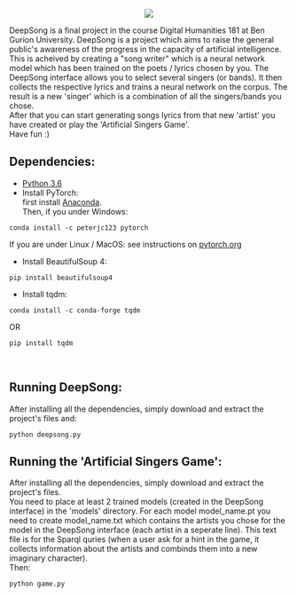 <p align="center"> 
<img src="https://i.imgur.com/wSIr6IY.png">
</p>
DeepSong is a final project in the course Digital Humanities 181 at Ben Gurion University. DeepSong is a project which aims to raise the general public's awareness of the progress in the capacity of artificial intelligence. This is acheived by creating a "song writer" which is a neural network model which has been trained on the poets / lyrics chosen by you. The DeepSong interface allows you to select several singers (or bands). It then collects the respective lyrics and trains a neural network on the corpus. The result is a new 'singer' which is a combination of all the singers/bands you chose.<br/>
After that you can start generating songs lyrics from that new 'artist' you have created or play the 'Artificial Singers Game'.<br/>
Have fun :)

<br/>

## Dependencies:
* [Python 3.6](https://www.python.org/downloads/)
* Install PyTorch: <br/>
first install [Anaconda](https://www.anaconda.com/download/). <br/>
Then, if you under Windows: <br/>
```
conda install -c peterjc123 pytorch
```

If you are under Linux / MacOS: see instructions on [pytorch.org](https://www.pytorch.org)<br/>
* Install BeautifulSoup 4: <br/>
```
pip install beautifulsoup4
```
* Install tqdm: <br/>
```
conda install -c conda-forge tqdm
```
OR
```
pip install tqdm
```
<br/>

## Running DeepSong:
After installing all the dependencies, simply download and extract the project's files and: <br/>
```
python deepsong.py
```

## Running the 'Artificial Singers Game':
After installing all the dependencies, simply download and extract the project's files. <br/>
You need to place at least 2 trained models (created in the DeepSong interface) in the 'models' directory. For each model model_name.pt you need to create model_name.txt which contains the artists you chose for the model in the DeepSong interface (each artist in a seperate line). This text file is for the Sparql quries (when a user ask for a hint in the game, it collects information about the artists and combinds them into a new imaginary character). <br/>
Then: <br/>
```
python game.py
```
